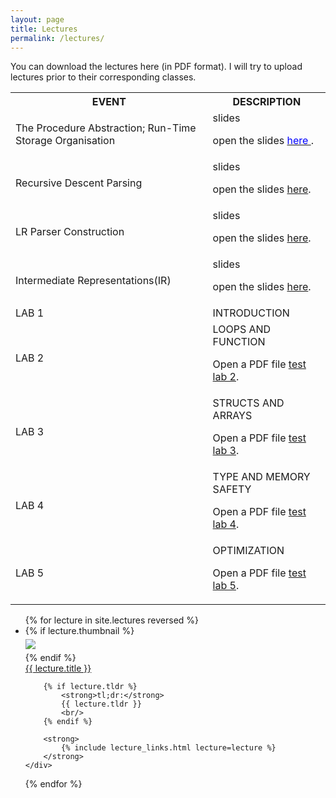 ```yaml
---
layout: page
title: Lectures
permalink: /lectures/
---
```


You can download the lectures here (in PDF format). I will try to upload lectures prior to their corresponding classes.


<table>
  <tr>
    <th>EVENT</th>
    <th>DESCRIPTION</th>
  </tr>
  <tr>
    <td>The Procedure Abstraction; Run-Time Storage Organisation</td>
    <td> slides<p>open the slides <a href="/compilers/static_files/materials/lec/Subprgm-RuntimeOrg.pdf"><font color="blue">here 
    </font></a>.</p></td>
  </tr>
  <tr>
    <td>Recursive Descent Parsing</td>
    <td> slides<p>open the slides <a href="/compilers/static_files/materials/lec/parsing1.pdf">here</a>.</p></td>
  </tr>
  <tr>
    <td>LR Parser Construction</td>
    <td> slides<p>open the slides <a href="/compilers/static_files/materials/lec/LR.pdf">here</a>.</p></td>
  </tr>
  <tr>
    <td>Intermediate Representations(IR)</td>
    <td> slides<p>open the slides <a href="/compilers/static_files/materials/lec/IR.pdf">here</a>.</p></td>
  </tr>

  <tr>
    <td>LAB 1</td>
    <td>INTRODUCTION</td>
  </tr>
  <tr>
    <td>LAB 2</td>
    <td> LOOPS AND FUNCTION  <p>Open a PDF file <a href="/compilers/static_files/materials/lab/lab2.pdf">test lab 2</a>.</p></td>
  </tr>

  <tr>
    <td>LAB 3</td>
    <td>STRUCTS AND ARRAYS   <p>Open a PDF file <a href="/compilers/static_files/materials/lab/lab3.pdf">test lab 3</a>.</p></td>
  </tr>
  <tr>
    <td>LAB 4</td>
    <td>TYPE AND MEMORY SAFETY  <p>Open a PDF file <a href="/compilers/static_files/materials/lab/lab4.pdf">test lab 4</a>.</p></td>
  </tr>
  <tr>
    <td>LAB 5</td>
    <td>OPTIMIZATION    <p>Open a PDF file <a href="/compilers/static_files/materials/lab/lab5.pdf">test lab 5</a>.</p></td>
  </tr>
</table>











<ul id="archive">
{% for lecture in site.lectures reversed %}
<li class="archiveposturl" style="background: transparent">
<div class="lecture-container">
    {% if lecture.thumbnail %}
    <div class="thumbnail">
      <div class="center-cropped" style="margin-top:5px;margin-bottom:5px;background-image: url('{{ lecture.thumbnail | prepend: site.baseurl }}');">
        <img src="{{ lecture.thumbnail | prepend: site.baseurl }}"/>
      </div>
    </div>
    {% endif %}
    <div class="content">
        <span><a href="
            {% if lecture.slides contains '://' %}
              {{ lecture.slides }} 
            {% else %}
              {{ lecture.slides | prepend: site.baseurl }} 
            {% endif %}">{{ lecture.title }}</a>
        </span><br>

        {% if lecture.tldr %}
            <strong>tl;dr:</strong> 
            {{ lecture.tldr }}
            <br/>
        {% endif %}

        <strong>
            {% include lecture_links.html lecture=lecture %}
        </strong>
    </div>
</div>
</li>
{% endfor %}
</ul>